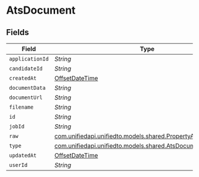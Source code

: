 # AtsDocument


## Fields

| Field                                                                                                          | Type                                                                                                           | Required                                                                                                       | Description                                                                                                    |
| -------------------------------------------------------------------------------------------------------------- | -------------------------------------------------------------------------------------------------------------- | -------------------------------------------------------------------------------------------------------------- | -------------------------------------------------------------------------------------------------------------- |
| `applicationId`                                                                                                | *String*                                                                                                       | :heavy_minus_sign:                                                                                             | N/A                                                                                                            |
| `candidateId`                                                                                                  | *String*                                                                                                       | :heavy_minus_sign:                                                                                             | N/A                                                                                                            |
| `createdAt`                                                                                                    | [OffsetDateTime](https://docs.oracle.com/javase/8/docs/api/java/time/OffsetDateTime.html)                      | :heavy_minus_sign:                                                                                             | N/A                                                                                                            |
| `documentData`                                                                                                 | *String*                                                                                                       | :heavy_minus_sign:                                                                                             | N/A                                                                                                            |
| `documentUrl`                                                                                                  | *String*                                                                                                       | :heavy_minus_sign:                                                                                             | N/A                                                                                                            |
| `filename`                                                                                                     | *String*                                                                                                       | :heavy_minus_sign:                                                                                             | N/A                                                                                                            |
| `id`                                                                                                           | *String*                                                                                                       | :heavy_minus_sign:                                                                                             | N/A                                                                                                            |
| `jobId`                                                                                                        | *String*                                                                                                       | :heavy_minus_sign:                                                                                             | N/A                                                                                                            |
| `raw`                                                                                                          | [com.unifiedapi.unifiedto.models.shared.PropertyAtsDocumentRaw](../../models/shared/PropertyAtsDocumentRaw.md) | :heavy_minus_sign:                                                                                             | N/A                                                                                                            |
| `type`                                                                                                         | [com.unifiedapi.unifiedto.models.shared.AtsDocumentType](../../models/shared/AtsDocumentType.md)               | :heavy_minus_sign:                                                                                             | N/A                                                                                                            |
| `updatedAt`                                                                                                    | [OffsetDateTime](https://docs.oracle.com/javase/8/docs/api/java/time/OffsetDateTime.html)                      | :heavy_minus_sign:                                                                                             | N/A                                                                                                            |
| `userId`                                                                                                       | *String*                                                                                                       | :heavy_minus_sign:                                                                                             | N/A                                                                                                            |